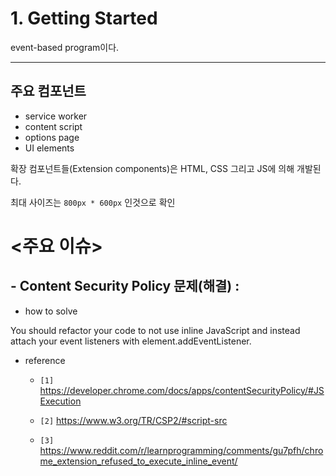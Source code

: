 # 1. Getting Started

event-based program이다.

<hr>

## 주요 컴포넌트
 - service worker
 - content script
 - options page
 - UI elements

확장 컴포넌트들(Extension components)은 HTML, CSS 그리고 JS에 의해 개발된다.

최대 사이즈는 `800px * 600px` 인것으로 확인

# <주요 이슈>
## - Content Security Policy 문제(해결) :
 - how to solve

You should refactor your code to not use inline JavaScript and instead attach your event listeners with element.addEventListener.


 - reference

   - `[1]` https://developer.chrome.com/docs/apps/contentSecurityPolicy/#JSExecution

   - `[2]` https://www.w3.org/TR/CSP2/#script-src

   - `[3]` https://www.reddit.com/r/learnprogramming/comments/gu7pfh/chrome_extension_refused_to_execute_inline_event/

